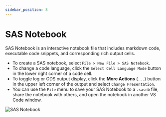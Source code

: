 ```yaml
---
sidebar_position: 8
---
```


# SAS Notebook

SAS Notebook is an interactive notebook file that includes markdown code, executable code snippets, and corresponding rich output cells.

- To create a SAS notebook, select `File > New File > SAS Notebook`.
- To change a code language, click the `Select Cell Language Mode` button in the lower right corner of a code cell.
- To toggle log or ODS output display, click the **More Actions** (`...`) button in the upper left corner of the output and select `Change Presentation`.
- You can use the `File` menu to save your SAS Notebook to a `.sasnb` file, share the notebook with others, and open the notebook in another VS Code window.

![SAS Notebook](/images/sasNotebook.png)
